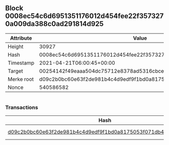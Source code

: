 ## Block 0008ec54c6d6951351176012d454fee22f3573270a009da388c0ad291814d925

Attribute | Value
--- | ---
Height | 30927
Hash | 0008ec54c6d6951351176012d454fee22f3573270a009da388c0ad291814d925
Timestamp | 2021-04-21T06:00:45+00:00
Target | 00254142f49eaaa504dc75712e8378ad5316cbcead634704b3734b6271167cc4
Merke root | d09c2b0bc60e63f2de981b4c4d9edf9f1bd0a8175053f071db4ce555d7528ffe
Nonce | 540586582

```

```

### Transactions

Hash | Amount
--- | ---
[d09c2b0bc60e63f2de981b4c4d9edf9f1bd0a8175053f071db4ce555d7528ffe](d09c2b0bc60e63f2de981b4c4d9edf9f1bd0a8175053f071db4ce555d7528ffe.md) | 10.00000000 SKEPTI 
